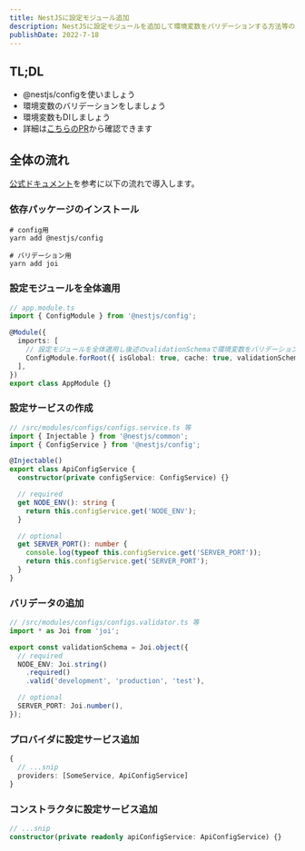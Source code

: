 ```yaml
---
title: NestJSに設定モジュール追加
description: NestJSに設定モジュールを追加して環境変数をバリデーションする方法等のメモ
publishDate: 2022-7-18
---
```


## TL;DL

- @nestjs/configを使いましょう
- 環境変数のバリデーションをしましょう
- 環境変数もDIしましょう
- 詳細は[こちらのPR](https://github.com/g-dash/g-dash/pull/19)から確認できます

## 全体の流れ
[公式ドキュメント](https://docs.nestjs.com/techniques/configuration)を参考に以下の流れで導入します。

### 依存パッケージのインストール
```shell
# config用
yarn add @nestjs/config

# バリデーション用
yarn add joi

```

### 設定モジュールを全体適用
```ts
// app.module.ts
import { ConfigModule } from '@nestjs/config';

@Module({
  imports: [
    // 設定モジュールを全体適用し後述のvalidationSchemaで環境変数をバリデーション
    ConfigModule.forRoot({ isGlobal: true, cache: true, validationSchema }),
  ],
})
export class AppModule {}
```

### 設定サービスの作成
```ts
// /src/modules/configs/configs.service.ts 等
import { Injectable } from '@nestjs/common';
import { ConfigService } from '@nestjs/config';

@Injectable()
export class ApiConfigService {
  constructor(private configService: ConfigService) {}

  // required
  get NODE_ENV(): string {
    return this.configService.get('NODE_ENV');
  }

  // optional
  get SERVER_PORT(): number {
    console.log(typeof this.configService.get('SERVER_PORT'));
    return this.configService.get('SERVER_PORT');
  }
}
```

### バリデータの追加
```ts
// /src/modules/configs/configs.validator.ts 等
import * as Joi from 'joi';

export const validationSchema = Joi.object({
  // required
  NODE_ENV: Joi.string()
    .required()
    .valid('development', 'production', 'test'),

  // optional
  SERVER_PORT: Joi.number(),
});
```

### プロバイダに設定サービス追加

```ts
{
  // ...snip
  providers: [SomeService, ApiConfigService]
}
```

### コンストラクタに設定サービス追加
```ts
// ...snip
constructor(private readonly apiConfigService: ApiConfigService) {}
```
